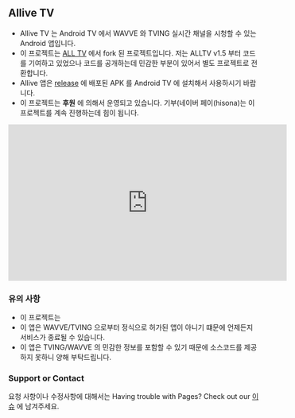 ## Allive TV 

* Allive TV 는 Android TV 에서 WAVVE 와 TVING 실시간 채널을 시청할 수 있는 Android 앱입니다. 
* 이 프로젝트는 [ALL TV](https://github.com/PYTHONKOR/alltv) 에서 fork 된 프로젝트입니다. 저는 ALLTV v1.5 부터 코드를 기여하고 있었으나 코드를 공개하는데 민감한 부분이 있어서 별도 프로젝트로 전환합니다. 
* Allive 앱은 [release](https://github.com/HISONA/allive/releases) 에 배포된 APK 를 Android TV 에 설치해서 사용하시기 바랍니다.
* 이 프로젝트는 **후원** 에 의해서 운영되고 있습니다. 기부(네이버 페이(hisona)는 이 프로젝트를 계속 진행하는데 힘이 됩니다.

<iframe width="560" height="315" src="https://www.youtube.com/embed/mMsimqnzSzE" frameborder="0" allow="accelerometer; autoplay; encrypted-media; gyroscope; picture-in-picture" allowfullscreen></iframe>


### 유의 사항

* 이 프로젝트는 
* 이 앱은 WAVVE/TVING 으로부터 정식으로 허가된 앱이 아니기 떄문에 언제든지 서비스가 종료될 수 있습니다.
* 이 앱은 TVING/WAVVE 의 민감한 정보를 포함할 수 있기 때문에 소스코드를 제공하지 못하니 양해 부탁드립니다. 


### Support or Contact

요청 사항이나 수정사항에 대해서는 Having trouble with Pages? Check out our [이슈](https://github.com/HISONA/allive/issues) 에 남겨주세요.

